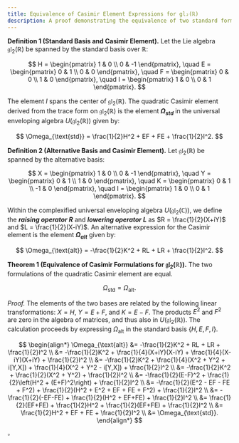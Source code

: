 ```yaml
---
title: Equivalence of Casimir Element Expressions for gl₂(ℝ)
description: A proof demonstrating the equivalence of two standard formulas for the quadratic Casimir element of the general linear Lie algebra gl₂(ℝ).
---
```


**Definition 1 (Standard Basis and Casimir Element).**
Let the Lie algebra $\mathfrak{gl}_2(\mathbb{R})$ be spanned by the standard basis over $\mathbb{R}$:

$$
H = \begin{pmatrix} 1 & 0 \\ 0 & -1 \end{pmatrix}, \quad E = \begin{pmatrix} 0 & 1 \\ 0 & 0 \end{pmatrix}, \quad F = \begin{pmatrix} 0 & 0 \\ 1 & 0 \end{pmatrix}, \quad I = \begin{pmatrix} 1 & 0 \\ 0 & 1 \end{pmatrix}.
$$

The element $I$ spans the center of $\mathfrak{gl}_2(\mathbb{R})$. The quadratic Casimir element derived from the trace form on $\mathfrak{gl}_2(\mathbb{R})$ is the element **_$\Omega_{\text{std}}$_** in the universal enveloping algebra $U(\mathfrak{gl}_2(\mathbb{R}))$ given by:

$$
\Omega_{\text{std}} = \frac{1}{2}H^2 + EF + FE + \frac{1}{2}I^2.
$$

**Definition 2 (Alternative Basis and Casimir Element).**
Let $\mathfrak{gl}_2(\mathbb{R})$ be spanned by the alternative basis:

$$
X = \begin{pmatrix} 1 & 0 \\ 0 & -1 \end{pmatrix}, \quad Y = \begin{pmatrix} 0 & 1 \\ 1 & 0 \end{pmatrix}, \quad K = \begin{pmatrix} 0 & 1 \\ -1 & 0 \end{pmatrix}, \quad I = \begin{pmatrix} 1 & 0 \\ 0 & 1 \end{pmatrix}.
$$

Within the complexified universal enveloping algebra $U(\mathfrak{gl}_2(\mathbb{C}))$, we define the **_raising operator $R$_** and **_lowering operator $L$_** as $R = \frac{1}{2}(X+iY)$ and $L = \frac{1}{2}(X-iY)$. An alternative expression for the Casimir element is the element **_$\Omega_{\text{alt}}$_** given by:

$$
\Omega_{\text{alt}} = -\frac{1}{2}K^2 + RL + LR + \frac{1}{2}I^2.
$$

**Theorem 1 (Equivalence of Casimir Formulations for $\mathfrak{gl}_2(\mathbb{R})$).**
The two formulations of the quadratic Casimir element are equal.

$$
\Omega_{\text{std}} = \Omega_{\text{alt}}.
$$

_Proof._
The elements of the two bases are related by the following linear transformations: $X=H$, $Y=E+F$, and $K=E-F$. The products $E^2$ and $F^2$ are zero in the algebra of matrices, and thus also in $U(\mathfrak{gl}_2(\mathbb{R}))$. The calculation proceeds by expressing $\Omega_{\text{alt}}$ in the standard basis $\{H, E, F, I\}$.

$$
\begin{align*}
\Omega_{\text{alt}} &= -\frac{1}{2}K^2 + RL + LR + \frac{1}{2}I^2 \\
&= -\frac{1}{2}K^2 + \frac{1}{4}(X+iY)(X-iY) + \frac{1}{4}(X-iY)(X+iY) + \frac{1}{2}I^2 \\
&= -\frac{1}{2}K^2 + \frac{1}{4}(X^2 + Y^2 + i[Y,X]) + \frac{1}{4}(X^2 + Y^2 - i[Y,X]) + \frac{1}{2}I^2 \\
&= -\frac{1}{2}K^2 + \frac{1}{2}(X^2 + Y^2) + \frac{1}{2}I^2 \\
&= -\frac{1}{2}(E-F)^2 + \frac{1}{2}\left(H^2 + (E+F)^2\right) + \frac{1}{2}I^2 \\
&= -\frac{1}{2}(E^2 - EF - FE + F^2) + \frac{1}{2}(H^2 + E^2 + EF + FE + F^2) + \frac{1}{2}I^2 \\
&= -\frac{1}{2}(-EF-FE) + \frac{1}{2}(H^2 + EF+FE) + \frac{1}{2}I^2 \\
&= \frac{1}{2}(EF+FE) + \frac{1}{2}H^2 + \frac{1}{2}(EF+FE) + \frac{1}{2}I^2 \\
&= \frac{1}{2}H^2 + EF + FE + \frac{1}{2}I^2 \\
&= \Omega_{\text{std}}.
\end{align*}
$$

$\square$
